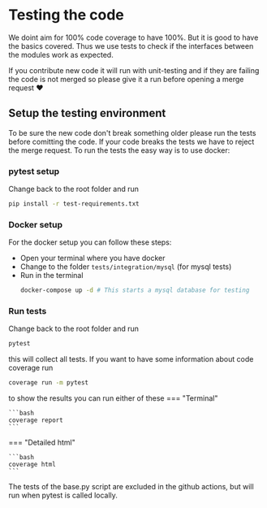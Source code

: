# Testing the code
We doint aim for 100% code coverage to have 100%. But it is good to have the basics covered. Thus we use tests to check if the interfaces between the modules work as expected.


If you contribute new code it will run with unit-testing and if they are failing the code is not merged so please give it a run before opening a merge request :heart:

## Setup the testing environment 
To be sure the new code don't break something older please run the tests before comitting the code. If your code breaks the tests we have to reject the merge request. To run the tests the easy way is to use docker:

### pytest setup 
Change back to the root folder and run 
```bash
pip install -r test-requirements.txt
```

### Docker setup
For the docker setup you can follow these steps:

- Open your terminal where you have docker 
- Change to the folder `tests/integration/mysql` (for mysql tests)
- Run in the terminal 
    ```bash
    docker-compose up -d # This starts a mysql database for testing
    ```
### Run tests
Change back to the root folder and run 
```bash
pytest
```
this will collect all tests. If you want to have some information about code coverage run 
```bash
coverage run -m pytest
```
to show the results you can run either of these 
=== "Terminal"

    ```bash
    coverage report
    ```

=== "Detailed html"

    ```bash
    coverage html
    ```

The tests of the base.py script are excluded in the github actions, but will run when pytest is called locally.


